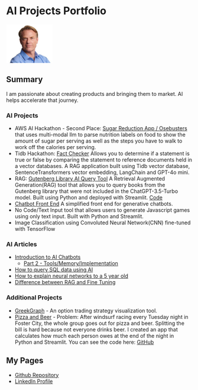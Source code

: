 # AI Projects Portfolio
<img src="Ward_Portrait_Small.jpg" alt="drawing" width="125"/>


## Summary
I am passionate about creating products and bringing them to market.  AI helps accelerate that journey.

### AI Projects
+ AWS AI Hackathon - Second Place: [Sugar Reduction App / Osebusters](https://www.linkedin.com/posts/devindersodhi_hacktahon-aicamp-aws-activity-7238640040858247168-4nA4?utm_source=share&utm_medium=member_desktop) that uses multi-modal llm to parse nutrition labels on food to show the amount of sugar per serving as well as the steps you have to walk to work off the calories per serving. 
+ Tidb Hackathon: [Fact Checker](https://devpost.com/software/fact-checker-1pt56l) Allows you to determine if a statement is true or false by comparing the statement to reference documents held in a vector databases.  A RAG application built using Tidb vector database, SentenceTransformers vector embedding, LangChain and GPT-4o mini.
+ RAG: [Gutenberg Library AI Query Tool](https://gutenberg.streamlit.app/) A Retrieval Augmented Generation(RAG) tool that allows you to query books from the Gutenberg library that were not included in the ChatGPT-3.5-Turbo model. Built using Python and deployed with Streamlit. [Code](https://gutenberg.streamlit.app/)
+ [Chatbot Front End](https://appchatpy-lg3uuisgagqdcuik8wgkfg.streamlit.app/) A simplified front end for generative chatbots.
+ No Code/Text Input tool that allows users to generate Javascript games using only text input.  Built with Python and Streamlit.
+ Image Classification using Convoluted Neural Network(CNN) fine-tuned with TensorFlow

### AI Articles
+ [Introduction to AI Chatbots ](https://www.linkedin.com/pulse/introduction-how-ai-modular-chatbots-work-part-1-ward-greunke-q4xqc)
  + [Part 2 - Tools/Memory/Implementation](https://www.linkedin.com/pulse/introduction-components-ai-chat-application-part-2-ward-greunke-c94sc)
+ [How to query SQL data using AI](https://www.linkedin.com/pulse/how-query-your-sql-data-ai-ward-greunke-l6zoc/?trackingId=Zq4mBIXgQAqtjaMPpLPkEQ%3D%3D)
+ [How to explain neural networks to a 5 year old](https://www.linkedin.com/pulse/want-understand-how-neural-networks-work-just-ask-friend-ward-greunke-abngc)
+ [Difference between RAG and Fine Tuning](https://www.linkedin.com/feed/update/urn:li:linkedInArticle:7179593602287763456/)


### Additional Projects
+ [GreekGraph](https://www.greekgraph.com) - An option trading strategy visualization tool.
+ [Pizza and Beer](https://fleet18.streamlit.app/) - Problem: After windsurf racing every Tuesday night in Foster City, the whole group goes out for pizza and beer.  Splitting the bill is hard because not everyone drinks beer.  I created an app that calculates how much each person owes at the end of the night in Python and Streamlit.  You can see the code here: [GitHub](https://github.com/wgreunke/fleet18_pizza_bill_splitter)


## My Pages
- [Github Repository](https://github.com/wgreunke)
- [LinkedIn Profile](https://www.linkedin.com/in/wgreunke/)
